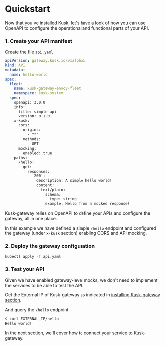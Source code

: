 # Quickstart

Now that you've installed Kusk, let's have a look of how you can use OpenAPI to configure the operational and functional parts of your API.

### 1. Create your API manifest

Create the file `api.yaml`

```yaml
apiVersion: gateway.kusk.io/v1alpha1
kind: API
metadata:
  name: hello-world
spec: 
  fleet:
    name: kusk-gateway-envoy-fleet
    namespace: kusk-system
  spec: |
    openapi: 3.0.0
    info:
      title: simple-api
      version: 0.1.0
    x-kusk:
      cors:
        origins:
          - "*"
        methods:
          - GET
      mocking: 
        enabled: true
    paths:
      /hello:
        get:
          responses:
            '200':
              description: A simple hello world!
              content:
                text/plain:
                  schema:
                    type: string
                  example: Hello from a mocked response!
```

Kusk-gateway relies on OpenAPI to define your APIs and configure the gateway, all in one place.

In this example we have defined a simple `/hello` endpoint and configured the gateway (under `x-kusk` section) enabling CORS and API mocking.

### 2. Deploy the gateway configuration

```sh
kubectl apply -f api.yaml
```

### 3. Test your API

Given we have enabled gateway-level mocks, we don't need to implement the services to be able to test the API.

Get the External IP of Kusk-gateway as indicated in [installing Kusk-gateway section](../installation/#2-get-the-gateways-external-ip).

And query the `/hello` endpoint

```sh
$ curl EXTERNAL_IP/hello
Hello world!
```

In the next section, we'll cover how to connect your service to Kusk-gateway.